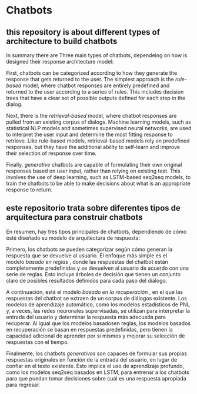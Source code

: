 # Chatbots

## this repository is about different types of architecture to build chatbots 

In summary there are Three main types of chatbots, dependeing on how is designed their response architecture model:

First, chatbots can be categorized according to how they generate the response that gets returned to the user. The simplest approach is the *rule-based* model, where chatbot responses are entirely predefined and returned to the user according to a series of rules. This includes decision trees that have a clear set of possible outputs defined for each step in the dialog.

Next, there is the *retrieval-based* model, where chatbot responses are pulled from an existing corpus of dialogs. Machine learning models, such as statistical NLP models and sometimes supervised neural networks, are used to interpret the user input and determine the most fitting response to retrieve. Like rule-based models, retrieval-based models rely on predefined responses, but they have the additional ability to self-learn and improve their selection of response over time.

Finally, *generative* chatbots are capable of formulating their own original responses based on user input, rather than relying on existing text. This involves the use of deep learning, such as LSTM-based seq2seq models, to train the chatbots to be able to make decisions about what is an appropriate response to return.

## este repositorio trata sobre diferentes tipos de arquitectura para construir chatbots

En resumen, hay tres tipos principales de chatbots, dependiendo de cómo esté diseñado su modelo de arquitectura de respuesta:

Primero, los chatbots se pueden categorizar según cómo generan la respuesta que se devuelve al usuario. El enfoque más simple es el modelo *basado en reglas* , donde las respuestas del chatbot están completamente predefinidas y se devuelven al usuario de acuerdo con una serie de reglas. Esto incluye árboles de decisión que tienen un conjunto claro de posibles resultados definidos para cada paso del diálogo.

A continuación, está el modelo *basado en la recuperación* , en el que las respuestas del chatbot se extraen de un corpus de diálogos existente. Los modelos de aprendizaje automático, como los modelos estadísticos de PNL y, a veces, las redes neuronales supervisadas, se utilizan para interpretar la entrada del usuario y determinar la respuesta más adecuada para recuperar. Al igual que los modelos basados ​​en reglas, los modelos basados ​​en recuperación se basan en respuestas predefinidas, pero tienen la capacidad adicional de aprender por sí mismos y mejorar su selección de respuestas con el tiempo.

Finalmente, los chatbots *generativos* son capaces de formular sus propias respuestas originales en función de la entrada del usuario, en lugar de confiar en el texto existente. Esto implica el uso de aprendizaje profundo, como los modelos seq2seq basados ​​en LSTM, para entrenar a los chatbots para que puedan tomar decisiones sobre cuál es una respuesta apropiada para regresar.

